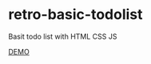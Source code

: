 # retro-basic-todolist
Basit todo list with HTML CSS JS

<a href="https://codepen.io/idilglck/pen/oNzmNvO" target="_blank">DEMO</a>
